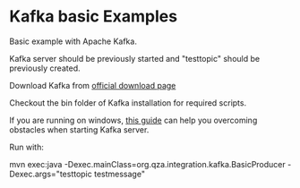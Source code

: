 Kafka basic Examples
====================

Basic example with Apache Kafka.

Kafka server should be previously started and "testtopic" should be previously created.

Download Kafka from [official download page](http://kafka.apache.org/downloads.html)

Checkout the bin folder of Kafka installation for required scripts.

If you are running on windows, [this guide](http://www.alternatestack.com/uncategorized/running-kafka-on-windows/) can help you overcoming obstacles when starting Kafka server. 

Run with: 

mvn exec:java -Dexec.mainClass=org.qza.integration.kafka.BasicProducer -Dexec.args="testtopic testmessage"